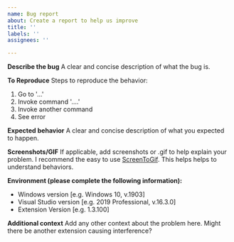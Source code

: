 ```yaml
---
name: Bug report
about: Create a report to help us improve
title: ''
labels: ''
assignees: ''

---
```


**Describe the bug**
A clear and concise description of what the bug is.

**To Reproduce**
Steps to reproduce the behavior:
1. Go to '...'
2. Invoke command '....'
3. Invoke another command
4. See error

**Expected behavior**
A clear and concise description of what you expected to happen.

**Screenshots/GIF**
If applicable, add screenshots or .gif to help explain your problem. I recommend the easy to use [ScreenToGif](https://www.screentogif.com/). This helps helps to understand behaviors.

**Environment (please complete the following information):**
 - Windows version [e.g. Windows 10, v.1903]
 - Visual Studio version [e.g. 2019 Professional, v.16.3.0]
 - Extension Version [e.g. 1.3.100]

**Additional context**
Add any other context about the problem here. Might there be another extension causing interference?
